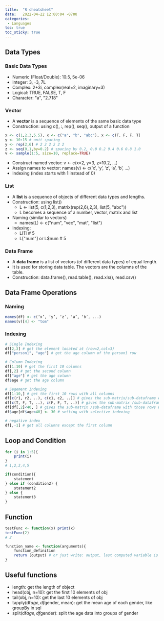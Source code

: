 ```yaml
---
title:  "R cheatsheet"
date:   2022-04-22 12:00:04 -0700
categories: 
 - Languages
toc: true
toc_sticky: true
---
```


## Data Types
### Basic Data Types
- Numeric (Float/Double): 10.5, 5e-06
- Integer: 3, -3, 7L
- Complex: 2+3i, complex(real=2, imaginary=3)
- Logical: TRUE, FALSE, T, F
- Character: "a", "2.718"

### Vector
- A **vector** is a sequence of elements of the same basic data type
- Construction: using c(), :, rep(), seq(), output of a function

```r
x <- c(1,2,3,5.5), x <- c("a", "b", "abc"), x <- c(T, F, F, T)
y <- 10:15 # unit spacing
y <- rep(2,6) # 2 2 2 2 2 2
z <- seq(0,1,by=0.2) # spacing by 0.2, 0.0 0.2 0.4 0.6 0.8 1.0
v <- sample(1:5, size=10, replace=TRUE)
```

- Construct named vector: v <- c(x=2, y=3, z=10.2, ...)
- Assign names to vector: names(v) <- c(‘x’, ‘y’, ‘z’, ‘a’, ‘b’, ...)
- Indexing (index starts with 1 instead of 0)

### List
- A **list** is a sequence of objects of different data types and lengths.
- Construction: using list()
    - L <- list(5, c(1,2,3), matrix(rep(2,6),2,3), list(5, "abc"))
    - L becomes a sequence of a number, vector, matrix and list
- Naming (similar to vectors)
    - names(L) <- c("num", "vec", "mat", "list")
- Indexing:
    - L[1] # 5
    - L["num"] or L$num # 5

### Data Frame
- A **data frame** is a list of vectors (of different data types) of equal
length.
- It is used for storing data table. The vectors are the columns of the
table.
- Construction: data.frame(), read.table(), read.xls(), read.csv()


## Data Frame Operations

### Naming
```r
names(df) <- c(‘x’, ‘y’, ‘z’, ‘a’, ‘b’, ...) 
names(v)[4] <- "tom"
```

### Indexing
```r
# Single Indexing
df[2,3] # get the element located at (row=2,col=3)
df["person1", "age"] # get the age column of the person1 row

# Column Indexing
df[1:10] # get the first 10 columns
df[,2] # get the second column
df["age"] # get the age column
df$age # get the age column

# Segement Indexing
df[1:10,] # get the first 10 rows with all columns
df[c(r1, r2, ..), c(c1, c2, ..)] # gives the sub-matrix/sub-dataframe of selected rows and columns
df[c(T, F, T, ..), c(F, F, T, ..)] # gives the sub-matrix /sub-dataframe for selected rows and columns corresponding to the "T" values
df[df[,2]<40, ] # gives the sub-matrix /sub-dataframe with those rows whose 2nd column is less than 40
df$age[df$age<40] <- 30 # setting with selective indexing

# negative index
df[,-1] # get all columns except the first column
```


## Loop and Condition
```r
for (i in 1:5){
	print(i)
}
# 1,2,3,4,5

if(condition){ 
	statement
} else if (condition2) { 
	statement2
} else { 
	statement3
}
```

## Function

```r
testFunc <- function(x) print(x)
testFunc(2)
# 2

function_name <- function(arguments){ 
	function_definition
	return (output) # or just write: output, last computed variable is returned 
}
```

## Useful functions

- length: get the length of object
- head(obj, n=10): get the first 10 elements of obj
- tail(obj, n=10): get the last 10 elements of obj
- tapply(df$age, df$gender, mean): get the mean age of each gender, like groupBy in sql
- split(df$age, df$gender): split the age data into groups of gender